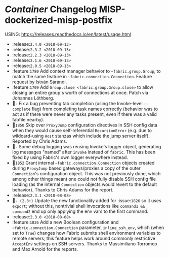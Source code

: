 *Container* Changelog MISP-dockerized-misp-postfix
=====================================================

USING: https://releases.readthedocs.io/en/latest/usage.html


- :release:`2.4.0 <2018-09-13>`
- :release:`2.3.2 <2018-09-13>`
- :release:`2.2.3 <2018-09-13>`
- :release:`2.1.6 <2018-09-13>`
- :release:`2.0.5 <2018-09-13>`
- :feature:`1780` Add context manager behavior to `~fabric.group.Group`, to
  match the same feature in `~fabric.connection.Connection`. Feature request by
  István Sárándi.
- :feature:`1709` Add `Group.close <fabric.group.Group.close>` to allow closing
  an entire group's worth of connections at once. Patch via Johannes Löthberg.
- :bug:`-` Fix a bug preventing tab completion (using the Invoke-level
  ``--complete`` flag) from completing task names correctly (behavior was to
  act as if there were never any tasks present, even if there was a valid
  fabfile nearby).
- :bug:`1850` Skip over ``ProxyJump`` configuration directives in SSH config
  data when they would cause self-referential ``RecursionError`` (e.g. due to
  wildcard-using ``Host`` stanzas which include the jump server itself).
  Reported by Chris Adams.
- :bug:`-` Some debug logging was reusing Invoke's logger object, generating
  log messages "named" after ``invoke`` instead of ``fabric``. This has been
  fixed by using Fabric's own logger everywhere instead.
- :bug:`1852` Grant internal `~fabric.connection.Connection` objects created
  during ``ProxyJump`` based gateways/proxies a copy of the outer
  ``Connection``'s configuration object. This was not previously done, which
  among other things meant one could not fully disable SSH config file loading
  (as the internal ``Connection`` objects would revert to the default
  behavior). Thanks to Chris Adams for the report.
- :release:`2.3.1 <2018-08-08>`
- :bug:`- (2.3+)` Update the new functionality added for :issue:`1826` so it
  uses ``export``; without this, nontrivial shell invocations like ``command1
  && command2`` end up only applying the env vars to the first command.
- :release:`2.3.0 <2018-08-08>`
- :feature:`1826` Add a new Boolean configuration and
  `~fabric.connection.Connection` parameter, ``inline_ssh_env``, which (when
  set to ``True``) changes how Fabric submits shell environment variables to
  remote servers; this feature helps work around commonly restrictive
  ``AcceptEnv`` settings on SSH servers. Thanks to Massimiliano Torromeo and
  Max Arnold for the reports.
